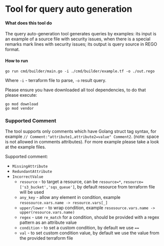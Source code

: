 # Tool for query auto generation

#### What does this tool do
The query auto-generation tool generates queries by examples: its input is an example of a source file with security issues, 
when there is a special remarks mark lines with security issues; 
its output is query source in REGO format.

#### How to run
```
go run cmd/builder/main.go -i ./cmd/builder/example.tf -o ./out.rego
```

Where `-i` - terraform file to parse, `-o` result query.

Please ensure you have downloaded all tool dependencies, to do that please execute:
```
go mod download
go mod vendor
```

### Supported Comment

The tool supports only comments which have Golang struct tag syntax, for example `// Comment:"attribute1,attribute2=value" Comment2`. (note: space is not allowed in comments attributes).
For more example please take a look at the example files.

Supported comment:
* `MissingAttribute`
* `RedundantAttribute`
* `IncorrectValue`
  * `resource` - to target a resource, can be `resource=*`, `resource=['s3_bucket','sqs_queue']`, by default resource from terraform file will be used 
  * `any_key` - allow any element in condition, example `resosource.vars.name -> resource.vars[_]`
  * `upper/lower` - to wrap condition, example `resosource.vars.name -> upper(resource.vars.name)`
  * `regex` - use `re_match` for a condition, should be provided with a regex pattern as an attribute value
  * `condition` - to set a custom condition, by default we use `==`
  * `val` - to set custom condition value, by default we use the value from the provided terraform file



